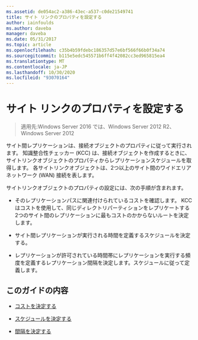 ```yaml
---
ms.assetid: de054ac2-a386-43ec-a537-c0de21549741
title: サイト リンクのプロパティを設定する
author: iainfoulds
ms.author: daveba
manager: daveba
ms.date: 05/31/2017
ms.topic: article
ms.openlocfilehash: c35b4b59fdebc186357d57e6bf566f66b0f34a74
ms.sourcegitcommit: b115e5edc545571b6ff4f42082cc3ed965815ea4
ms.translationtype: MT
ms.contentlocale: ja-JP
ms.lasthandoff: 10/30/2020
ms.locfileid: "93070164"
---
```

# <a name="setting-site-link-properties"></a>サイト リンクのプロパティを設定する

>適用先:Windows Server 2016 では、Windows Server 2012 R2、Windows Server 2012

サイト間レプリケーションは、接続オブジェクトのプロパティに従って実行されます。 知識整合性チェッカー (KCC) は、接続オブジェクトを作成するときに、サイトリンクオブジェクトのプロパティからレプリケーションスケジュールを取得します。 各サイトリンクオブジェクトは、2つ以上のサイト間のワイドエリアネットワーク (WAN) 接続を表します。

サイトリンクオブジェクトのプロパティの設定には、次の手順が含まれます。

-   そのレプリケーションパスに関連付けられているコストを確認します。 KCC はコストを使用して、同じディレクトリパーティションをレプリケートする2つのサイト間のレプリケーションに最もコストのかからないルートを決定します。

-   サイト間レプリケーションが実行される時間を定義するスケジュールを決定する。

-   レプリケーションが許可されている時間帯にレプリケーションを実行する頻度を定義するレプリケーション間隔を決定します。スケジュールに従って定義します。

## <a name="in-this-guide"></a>このガイドの内容

-   [コストを決定する](../../ad-ds/plan/Determining-the-Cost.md)

-   [スケジュールを決定する](../../ad-ds/plan/Determining-the-Schedule.md)

-   [間隔を決定する](../../ad-ds/plan/Determining-the-Interval.md)



